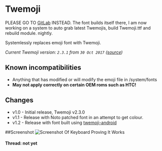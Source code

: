 # Twemoji
PLEASE GO TO [GitLab](https://gitlab.com/bfayers/Twemoji-systemless-Magisk) INSTEAD.
The font builds itself there, I am now working on a system to auto grab latest Twemojis, build Twemoji.ttf and rebuild module. nightly.

Systemlessly replaces emoji font with Twemoji.

*Current Twemoji version: `2.3.1` from `30 Oct 2017` ([source](https://github.com/ingrinder/twemoji-android/releases))*

## Known incompatibilities
* Anything that has modified or will modify the emoji file in /system/fonts
* **May not apply correctly on certain OEM roms such as HTC!**

## Changes
* v1.0 - Initial release, Twemoji v2.3.0
* v1.1 - Release with Noto patched font in an attempt to get colour.
* v1.2 - Release with font built using [twemoji-android](https://github.com/ingrinder/twemoji-android)

##Screenshot
![Screenshot Of Keyboard Proving It Works](https://github.com/bfayers/Magisk-Twemoji-systemless/raw/master/proof.png "Image")

#### Thread: not yet
